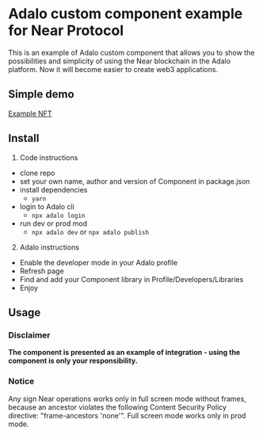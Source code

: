 # Adalo custom component example for Near Protocol
This is an example of Adalo custom component that allows you to show the possibilities and simplicity of using the Near blockchain in the Adalo platform.
Now it will become easier to create web3 applications.

## Simple demo

[Example NFT](https://previewer.adalo.com/99c92caa-08b9-48a8-a742-d1ee558ce09c)

## Install

1. Code instructions
  - clone repo
  - set your own name, author and version of Component in package.json
  - install dependencies
    - `yarn`
  - login to Adalo cli
    - `npx adalo login`
  - run dev or prod mod
    - `npx adalo dev` or `npx adalo publish`

2. Adalo instructions
- Enable the developer mode in your Adalo profile
- Refresh page
- Find and add your Component library in Profile/Developers/Libraries
- Enjoy

## Usage

### Disclaimer

**The component is presented as an example of integration - using the component is only your responsibility.**

### Notice

Any sign Near operations works only in full screen mode without frames, because an ancestor violates the following Content Security Policy directive: "frame-ancestors 'none'". Full screen mode works only in prod mode.

